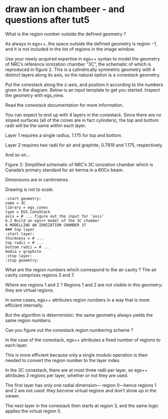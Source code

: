 # draw an ion chambeer - and questions after tut5 

What is the region number outside the defined geometry ?

As always in egs++, the space outside the defined geometry is region −1, 
and it is not included in the list of regions in the image window.

Use your newly acquired expertise in egs++ syntax to model the geometry of NRC’s reference ionization chamber ”3C”, 
the schematic of which is reproduced in figure 2. 
This is a cylindrically symmetric geometry with 4 distinct layers along its axis, 
so the natural option is a conestack geometry. 

Put the conestack along the z-axis, and position it according to the numbers given in the diagram. 
Below is an input template to get you started. 
Inspect the geometry with egs_view.

Read the conestack documentation for more information.

You can expect to end up with 4 layers in the conestack. 
Since there are no sloped surfaces (all of the cones are in fact cylinders), 
the top and bottom radii will be the same within each layer. 

Layer 1 requires a single radius, 
1.175 for top and bottom. 

Layer 2 requires two radii for air and graphite, 0.7919 and 1.175, respectively.

And so on...

Figure 2: Simplified schematic of NRC’s 3C ionization chamber which is Canada’s primary standard for air kerma in a 60Co beam. 

Dimensions are in centimetres. 

Drawing is not to scale.

```
:start geometry:
name = 3C
library = egs_cones
type = EGS_ConeStack
axis = # ... figure out the input for ’axis’
6.3 Build an egs++ model of the 3C chamber
6 MODELLING AN IONIZATION CHAMBER 37
### top layer
:start layer:
thickness = # ...
top radii = # ...
bottom radii = # ...
media = graphite
:stop layer:
:stop geometry:
```

What are the region numbers which correspond to the air cavity ?
The air cavity comprises regions 3 and 7.

Where are regions 1 and 2 ?
Regions 1 and 2 are not visible in this geometry: they are virtual regions. 

In some cases, egs++ attributes region numbers in a way that is more efficient internally. 

But the algorithm is deterministic: the same geometry always yields the same region numbers.

Can you figure out the conestack region numbering scheme ?

In the case of the conestack, 
egs++ attributes a fixed number of regions to each layer.

This is more efficient because only a single modulo operation is then needed to convert the region number to the layer index.

In the 3C conestack, there are at most three radii per layer, so egs++ attributes 3 regions per layer, whether or not they are used. 

The first layer has only one radial dimension— region 0—hence regions 1 and 2 are not used: 
they become virtual regions and don’t show up in the viewer. 

The next layer in the conestack then starts at region 3, and the same logic applies the virtual region 5.

